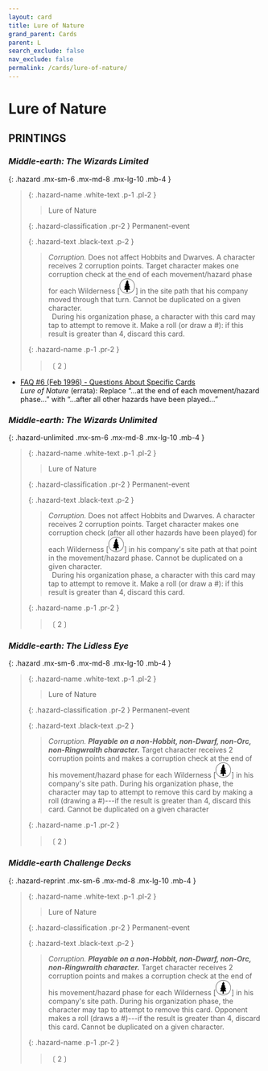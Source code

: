 ```yaml
---
layout: card
title: Lure of Nature
grand_parent: Cards
parent: L
search_exclude: false
nav_exclude: false
permalink: /cards/lure-of-nature/
---
```


# Lure of Nature


## PRINTINGS


### _Middle-earth: The Wizards Limited_

{: .hazard .mx-sm-6 .mx-md-8 .mx-lg-10 .mb-4 }
> {: .hazard-name .white-text .p-1 .pl-2 }
> > <div class="hazard-mp"></div>
> > <div class="card-name">Lure of Nature</div>
>
> {: .hazard-classification .pr-2 }
> Permanent-event
>
> {: .hazard-text .black-text .p-2 }
> > _Corruption._ Does not affect Hobbits and Dwarves. A character receives 2 corruption points. Target character makes one corruption check at the end of each movement/hazard phase for each Wilderness <nobr>[<img src="/assets/images/wilderness.svg">]</nobr> in the site path that his company moved through that turn. Cannot be duplicated on a given character. <br>&ensp;During his organization phase, a character with this card may tap to attempt to remove it. Make a roll (or draw a #): if this result is greater than 4, discard this card. 
>
> {: .hazard-name .p-1 .pr-2 }
> > <div class="card-shield"></div>
> > <div class="card-corruption-white">〔 2 〕</div>

 - [FAQ #6 (Feb 1996) - Questions About Specific Cards](/original/rulings/faq-6/#questions-about-specific-cards)<br>_Lure of Nature_ (errata): Replace “…at the end of each movement/hazard phase…” with “…after all other hazards have been played…”

### _Middle-earth: The Wizards Unlimited_

{: .hazard-unlimited .mx-sm-6 .mx-md-8 .mx-lg-10 .mb-4 }
> {: .hazard-name .white-text .p-1 .pl-2 }
> > <div class="hazard-mp"></div>
> > <div class="card-name">Lure of Nature</div>
>
> {: .hazard-classification .pr-2 }
> Permanent-event
>
> {: .hazard-text .black-text .p-2 }
> > _Corruption._ Does not affect Hobbits and Dwarves. A character receives 2 corruption points. Target character makes one corruption check (after all other hazards have been played) for each Wilderness <nobr>[<img src="/assets/images/wilderness.svg">]</nobr> in his company's site path at that point in the movement/hazard phase. Cannot be duplicated on a given character. <br>&ensp;During his organization phase, a character with this card may tap to attempt to remove it. Make a roll (or draw a #): if this result is greater than 4, discard this card. 
>
> {: .hazard-name .p-1 .pr-2 }
> > <div class="card-shield"></div>
> > <div class="card-corruption-white">〔 2 〕</div>

### _Middle-earth: The Lidless Eye_

{: .hazard .mx-sm-6 .mx-md-8 .mx-lg-10 .mb-4 }
> {: .hazard-name .white-text .p-1 .pl-2 }
> > <div class="hazard-mp"></div>
> > <div class="card-name">Lure of Nature</div>
>
> {: .hazard-classification .pr-2 }
> Permanent-event
>
> {: .hazard-text .black-text .p-2 }
> > _Corruption._ ***Playable on a non-Hobbit, non-Dwarf, non-Orc, non-Ringwraith character.*** Target character receives 2 corruption points and makes a corruption check at the end of his movement/hazard phase for each Wilderness <nobr>[<img src="/assets/images/wilderness.svg">]</nobr> in his company's site path. During his organization phase, the character may tap to attempt to remove this card by making a roll (drawing a #)---if the result is greater than 4, discard this card. Cannot be duplicated on a given character 
>
> {: .hazard-name .p-1 .pr-2 }
> > <div class="card-shield"></div>
> > <div class="card-corruption-white">〔 2 〕</div>

### _Middle-earth Challenge Decks_

{: .hazard-reprint .mx-sm-6 .mx-md-8 .mx-lg-10 .mb-4 }
> {: .hazard-name .white-text .p-1 .pl-2 }
> > <div class="hazard-mp"></div>
> > <div class="card-name">Lure of Nature</div>
>
> {: .hazard-classification .pr-2 }
> Permanent-event
>
> {: .hazard-text .black-text .p-2 }
> > _Corruption._ ***Playable on a non-Hobbit, non-Dwarf, non-Orc, non-Ringwraith character.*** Target character receives 2 corruption points and makes a corruption check at the end of his movement/hazard phase for each Wilderness <nobr>[<img src="/assets/images/wilderness.svg">]</nobr> in his company's site path. During his organization phase, the character may tap to attempt to remove this card. Opponent makes a roll (draws a #)---if the result is greater than 4, discard this card. Cannot be duplicated on a given character. 
>
> {: .hazard-name .p-1 .pr-2 }
> > <div class="card-shield"></div>
> > <div class="card-corruption-white">〔 2 〕</div>
